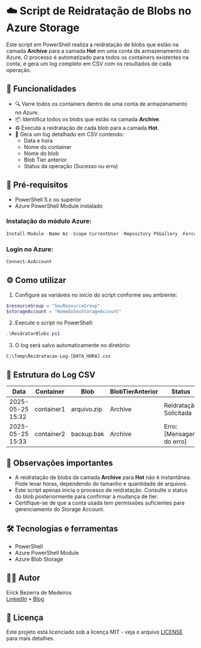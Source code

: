 
# ☁️ Script de Reidratação de Blobs no Azure Storage

Este script em PowerShell realiza a reidratação de blobs que estão na camada **Archive** para a camada **Hot** em uma conta de armazenamento do Azure. O processo é automatizado para todos os containers existentes na conta, e gera um log completo em CSV com os resultados de cada operação.

## 🚀 Funcionalidades

- 🔍 Varre todos os containers dentro de uma conta de armazenamento no Azure.
- 📦 Identifica todos os blobs que estão na camada **Archive**.
- ♻️ Executa a reidratação de cada blob para a camada **Hot**.
- 📑 Gera um log detalhado em CSV contendo:
  - Data e hora
  - Nome do container
  - Nome do blob
  - Blob Tier anterior
  - Status da operação (Sucesso ou erro)

## 🧰 Pré-requisitos

- PowerShell 5.x ou superior
- Azure PowerShell Module instalado

### Instalação do módulo Azure:

```powershell
Install-Module -Name Az -Scope CurrentUser -Repository PSGallery -Force
```

### Login no Azure:

```powershell
Connect-AzAccount
```

## ⚙️ Como utilizar

1. Configure as variáveis no início do script conforme seu ambiente:

```powershell
$resourceGroup = "SeuResourceGroup"
$storageAccount = "NomeDoSeuStorageAccount"
```

2. Execute o script no PowerShell:

```powershell
.\ReidratarBlobs.ps1
```

3. O log será salvo automaticamente no diretório:

```
C:\Temp\Reidratacao-Log-[DATA_HORA].csv
```

## 📄 Estrutura do Log CSV

| Data | Container | Blob | BlobTierAnterior | Status |
|------|-----------|------|------------------|--------|
| 2025-05-25 15:32 | container1 | arquivo.zip | Archive | Reidratação Solicitada |
| 2025-05-25 15:33 | container2 | backup.bak | Archive | Erro: [Mensagem do erro] |

## 🚨 Observações importantes

- A reidratação de blobs da camada **Archive** para **Hot** não é instantânea. Pode levar horas, dependendo do tamanho e quantidade de arquivos.
- Este script apenas inicia o processo de reidratação. Consulte o status do blob posteriormente para confirmar a mudança de tier.
- Certifique-se de que a conta usada tem permissões suficientes para gerenciamento do Storage Account.

## 🛠️ Tecnologias e ferramentas

- PowerShell
- Azure PowerShell Module
- Azure Blob Storage

## 🧑‍💻 Autor

Erick Bezerra de Medeiros  
[LinkedIn](https://www.linkedin.com/in/erickbmedeiros) • [Blog](https://erickbmedeiros.com.br)

## 📜 Licença

Este projeto está licenciado sob a licença MIT - veja o arquivo [LICENSE](LICENSE) para mais detalhes.









